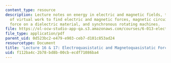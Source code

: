 ```yaml
---
content_type: resource
description: Lecture notes on energy in electric and magnetic fields, the  principle
  of virtual work to find electric and magnetic forces, magnetic circuit problems,
  force on a dielectric material, and synchronous rotating machines.
file: https://ol-ocw-studio-app-qa.s3.amazonaws.com/courses/6-013-electromagnetics-and-applications-fall-2005/f112ba4c2b78bd8b00cbecdf71086ba4_lec16_17.pdf
file_type: application/pdf
parent_uid: 0d523bc2-e479-e903-ceb7-d101c853ad24
resourcetype: Document
title: 'Lecture 16 & 17: Electroquasistatic and Magnetoquasistatic Forces'
uid: f112ba4c-2b78-bd8b-00cb-ecdf71086ba4
---
```

